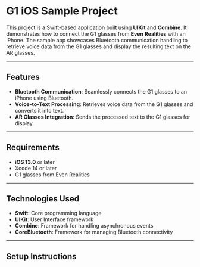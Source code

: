 # G1 iOS Sample Project

This project is a Swift-based application built using **UIKit** and **Combine**. It demonstrates how to connect the G1 glasses from **Even Realities** with an iPhone. The sample app showcases Bluetooth communication handling to retrieve voice data from the G1 glasses and display the resulting text on the AR glasses.

---

## Features

- **Bluetooth Communication**: Seamlessly connects the G1 glasses to an iPhone using Bluetooth.
- **Voice-to-Text Processing**: Retrieves voice data from the G1 glasses and converts it into text.
- **AR Glasses Integration**: Sends the processed text to the G1 glasses for display.

---

## Requirements

- **iOS 13.0** or later
- Xcode 14 or later
- G1 glasses from Even Realities

---

## Technologies Used

- **Swift**: Core programming language
- **UIKit**: User Interface framework
- **Combine**: Framework for handling asynchronous events
- **CoreBluetooth**: Framework for managing Bluetooth connectivity

---

## Setup Instructions

